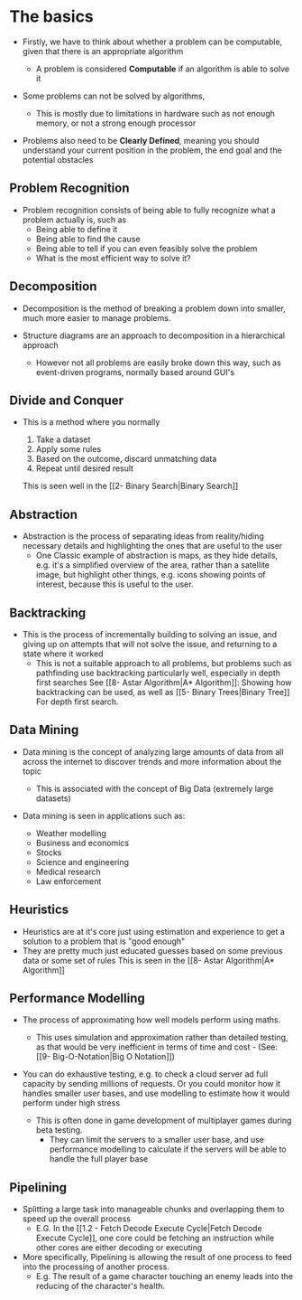 
# The basics

- Firstly, we have to think about whether a problem can be computable, given that there is an appropriate algorithm
	- A problem is considered **Computable** if an algorithm is able to solve it
- Some problems can not be solved by algorithms, 
	- This is mostly due to limitations in hardware such as not enough memory, or not a strong enough processor

- Problems also need to be **Clearly Defined**, meaning you should understand your current position in the problem, the end goal and the potential obstacles



## Problem Recognition

- Problem recognition consists of being able to fully recognize what a problem actually is, such as
	- Being able to define it
	- Being able to find the cause
	- Being able to tell if you can even feasibly solve the problem
	- What is the most efficient way to solve it?


## Decomposition

- Decomposition is the method of breaking a problem down into smaller, much more easier to manage problems.

- Structure diagrams are an approach to decomposition in a hierarchical approach
	- However not all problems are easily broke down this way, such as event-driven programs, normally based around GUI's


## Divide and Conquer

- This is a method where you normally
	1) Take a dataset
	2) Apply some rules
	3) Based on the outcome, discard unmatching data
	4) Repeat until desired result

	This is seen well in the [[2- Binary Search|Binary Search]]

## Abstraction

- Abstraction is the process of separating ideas from reality/hiding necessary details and highlighting the ones that are useful to the user
	- One Classic example of abstraction is maps, as they hide details, e.g. it's a simplified overview of the area, rather than a satellite image, but highlight other things, e.g. icons showing points of interest, because this is useful to the user.


## Backtracking

- This is the process of incrementally building to solving an issue, and giving up on attempts that will not solve the issue, and returning to a state where it worked
	- This is not a suitable approach to all problems, but problems such as pathfinding use backtracking particularly well, especially in depth first searches
		See [[8- Astar Algorithm|A* Algorithm]]: Showing how backtracking can be used, as well as [[5- Binary Trees|Binary Tree]] For depth first search.

## Data Mining

- Data mining is the concept of analyzing large amounts of data from all across the internet to discover trends and more information about the topic
	- This is associated with the concept of Big Data (extremely large datasets)

- Data mining is seen in applications such as:
	- Weather modelling
	- Business and economics
	- Stocks
	- Science and engineering
	- Medical research
	- Law enforcement

## Heuristics

- Heuristics are at it's core just using estimation and experience to get a solution to a problem that is "good enough"
- They are pretty much just educated guesses based on some previous data or some set of rules
	This is seen in the [[8- Astar Algorithm|A* Algorithm]]

## Performance Modelling

- The process of approximating how well models perform using maths.
	- This uses simulation and approximation rather than detailed testing, as that would be very inefficient in terms of time and cost - (See: [[9- Big-O-Notation|Big O Notation]]) 

- You can do exhaustive testing, e.g. to check a cloud server ad full capacity by sending millions of requests. Or you could monitor how it handles smaller user bases, and use modelling to estimate how it would perform under high stress
	- This is often done in game development of multiplayer games during beta testing.
		- They can limit the servers to a smaller user base, and use performance modelling to calculate if the servers will be able to handle the full player base


## Pipelining

- Splitting a large task into manageable chunks and overlapping them to speed up the overall process
	- E.G. In the [[1.2 - Fetch Decode Execute Cycle|Fetch Decode Execute Cycle]], one core could be fetching an instruction while other cores are either decoding or executing
- More specifically, Pipelining is allowing the result of one process to feed into the processing of another process.
	- E.g. The result of a game character touching an enemy leads into the reducing of the character's health.
